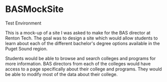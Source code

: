 # BASMockSite
Test Environment

This is a mock-up of a site I was asked to make for the BAS director at Renton Tech.
The goal was to design a site which would allow students to learn about each of the different
bachelor's degree options available in the Puget Sound region.

Students would be able to browse and search colleges and programs for more information.
BAS directors from each of the colleges would have access to a page specifically about their college
and programs. They would be able to modify most of the data about their college.
